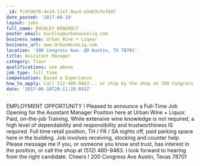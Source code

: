 ```yaml
---
_id: fc9f00f0-4e18-11e7-9ac4-e34b3cfef897
date_posted: '2017-06-10'
layout: jobs
full_name: BUCKLEY WINEHOLT
poster_email: buckley@urbanwineliq.com
business_name: Urban Wine + Liquor
business_url: www.UrbanWineLiq.com
location: '200 Congress Ave. @D Austin, TX 78701'
title: Assistant Manager
category: floor
qualifications: see above
job_type: full_time
compensation: Based o Experience
how_to_apply: Call 512-480-9463... or stop by the shop at 200 Congress Noon to 9pm
date: '2017-06-10T20:11:28.691Z'
---
```

EMPLOYMENT OPPORTUNITY !
Pleased to announce a Full-Time Job Opening for the Assistant Manager Position here at Urban Wine + Liquor. Paid, on-the-job Training. While extensive wine knowledge is not required, a high level of dependability and responsibility and trustworthiness IS required. Full time retail position, TH / FR / SA nights off, paid parking space here in the building. Job involves receiving, stocking and counter help. Please message me if you, or someone you know and trust, has interest in the position, or call the shop at (512) 480-9463. I look forward to hearing from the right candidate. Cheers !
200 Congress Ave
Austin, Texas 78701
